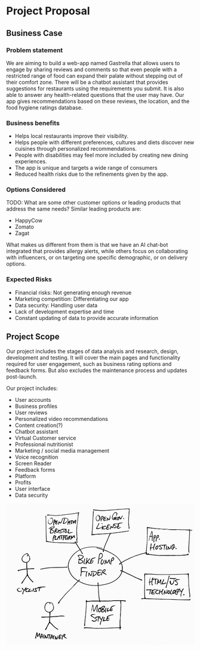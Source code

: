 # Project Proposal

## Business Case

### Problem statement
We are aiming to build a web-app named Gastrella that allows users to engage by sharing reviews and comments so that even people with a restricted range of food can expand their palate without stepping out of their comfort zone. There will be a chatbot assistant that provides suggestions for restaurants using the requirements you submit. It is also able to answer any health-related questions that the user may have. Our app gives recommendations based on these reviews, the location, and the food hygiene ratings database.

### Business benefits
- Helps local restaurants improve their visibility.
- Helps people with different preferences, cultures and diets discover new cuisines through personalized recommendations.
- People with disabilities may feel more included by creating new dining experiences.
- The app is unique and targets a wide range of consumers
- Reduced health risks due to the refinements given by the app. 


### Options Considered
TODO: What are some other customer options or leading products that address the same needs?
Similar leading products are:
- HappyCow
- Zomato
- Zagat

What makes us different from them is that we have an AI chat-bot integrated that provides allergy alerts, while others focus on collaborating with influencers, or on targeting one specific demographic, or on delivery options.

### Expected Risks
- Financial risks: Not generating enough revenue
- Marketing competition: Differentiating our app
- Data security: Handling user data
- Lack of development expertise and time
- Constant updating of data to provide accurate information


## Project Scope
Our project includes the stages of data analysis and research, design, development and testing. It will cover the main pages and functionality required for user engagement, such as business rating options and feedback forms. But also excludes the maintenance process and updates post-launch.

Our project includes:
- User accounts
- Business profiles 
- User reviews
- Personalized video recommendations
- Content creation(?)
- Chatbot assistant
- Virtual Customer service
- Professional nutritionist 
- Marketing / social media management 
- Voice recognition 
- Screen Reader 
- Feedback forms
- Platform
- Profits
- User interface
- Data security


![Insert your Context Diagram Here](images/context.png)
